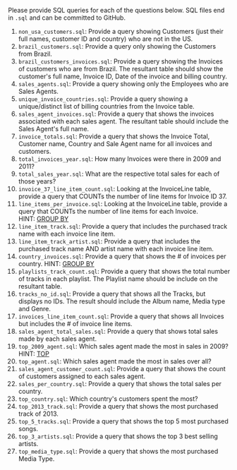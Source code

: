 Please provide SQL queries for each of the questions below. SQL files end in `.sql` and can be committed to GitHub.

1. `non_usa_customers.sql`: Provide a query showing Customers (just their full names, customer ID and country) who are not in the US.
2. `brazil_customers.sql`: Provide a query only showing the Customers from Brazil.
3. `brazil_customers_invoices.sql`: Provide a query showing the Invoices of customers who are from Brazil. The resultant table should show the customer's full name, Invoice ID, Date of the invoice and billing country.
4. `sales_agents.sql`: Provide a query showing only the Employees who are Sales Agents.
5. `unique_invoice_countries.sql`: Provide a query showing a unique/distinct list of billing countries from the Invoice table.
6. `sales_agent_invoices.sql`: Provide a query that shows the invoices associated with each sales agent. The resultant table should include the Sales Agent's full name.
7. `invoice_totals.sql`: Provide a query that shows the Invoice Total, Customer name, Country and Sale Agent name for all invoices and customers.
8. `total_invoices_year.sql`: How many Invoices were there in 2009 and 2011?
9. `total_sales_year.sql`: What are the respective total sales for each of those years?
10. `invoice_37_line_item_count.sql`: Looking at the InvoiceLine table, provide a query that COUNTs the number of line items for Invoice ID 37.
11. `line_items_per_invoice.sql`: Looking at the InvoiceLine table, provide a query that COUNTs the number of line items for each Invoice. HINT: [GROUP BY](https://docs.microsoft.com/en-us/sql/t-sql/queries/select-group-by-transact-sql)
12. `line_item_track.sql`: Provide a query that includes the purchased track name with each invoice line item.
13. `line_item_track_artist.sql`: Provide a query that includes the purchased track name AND artist name with each invoice line item.
14. `country_invoices.sql`: Provide a query that shows the # of invoices per country. HINT: [GROUP BY](https://docs.microsoft.com/en-us/sql/t-sql/queries/select-group-by-transact-sql)
15. `playlists_track_count.sql`: Provide a query that shows the total number of tracks in each playlist. The Playlist name should be include on the resultant table.
16. `tracks_no_id.sql`: Provide a query that shows all the Tracks, but displays no IDs. The result should include the Album name, Media type and Genre.
17. `invoices_line_item_count.sql`: Provide a query that shows all Invoices but includes the # of invoice line items.
18. `sales_agent_total_sales.sql`: Provide a query that shows total sales made by each sales agent.
19. `top_2009_agent.sql`: Which sales agent made the most in sales in 2009? HINT: [TOP](https://docs.microsoft.com/en-us/sql/t-sql/queries/top-transact-sql)
20. `top_agent.sql`: Which sales agent made the most in sales over all?
21. `sales_agent_customer_count.sql`: Provide a query that shows the count of customers assigned to each sales agent.
22. `sales_per_country.sql`: Provide a query that shows the total sales per country.
23. `top_country.sql`: Which country's customers spent the most?
24. `top_2013_track.sql`: Provide a query that shows the most purchased track of 2013.
25. `top_5_tracks.sql`: Provide a query that shows the top 5 most purchased songs.
26. `top_3_artists.sql`: Provide a query that shows the top 3 best selling artists.
27. `top_media_type.sql`: Provide a query that shows the most purchased Media Type.